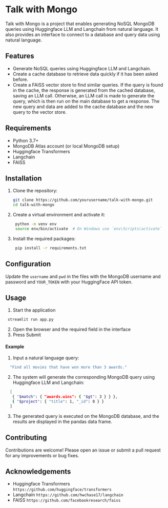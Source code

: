 # Talk with Mongo

Talk with Mongo is a project that enables generating NoSQL MongoDB queries using Huggingface LLM and Langchain from natural language. It also provides an interface to connect to a database and query data using natural language.

## Features

- Generate NoSQL queries using Huggingface LLM and Langchain.
- Create a cache database to retrieve data quickly if it has been asked before.
- Create a FAISS vector store to find similar queries. If the query is found in the cache, the response is generated from the cached database, saving an LLM call. Otherwise, an LLM call is made to generate the query, which is then run on the main database to get a response. The new query and data are added to the cache database and the new query to the vector store.

## Requirements

- Python 3.7+
- MongoDB Atlas account (or local MongoDB setup)
- Huggingface Transformers
- Langchain
- FAISS

## Installation

1. Clone the repository:

   ```bash
   git clone https://github.com/yourusername/talk-with-mongo.git
   cd talk-with-mongo
   ```

2. Create a virtual environment and activate it:

   ```bash
    python -m venv env
    source env/bin/activate  # On Windows use `env\Scripts\activate`
   ```
3. Install the required packages:

   ```bash
    pip install -r requirements.txt
   ```

## Configuration

Update the `username` and `pwd` in the files with the MongoDB username and password and `YOUR_TOKEN` with your HuggingFace API token.

## Usage

1. Start the application

  ```bash
   streamlit run app.py
  ```

2. Open the browser and the required field in the interface
3. Press Submit

#### Example 

1. Input a natural language query:
  ```bash
    "Find all movies that have won more than 3 awards."
  ```
2. The system will generate the corresponding MongoDB query using Huggingface LLM and Langchain:

  ```bash
    [
     { "$match": { "awards.wins": { "$gt": 3 } } },
     { "$project": { "title": 1, "_id": 0 } }
    ]
  ```

3. The generated query is executed on the MongoDB database, and the results are displayed in the pandas data frame.


## Contributing

Contributions are welcome! Please open an issue or submit a pull request for any improvements or bug fixes.

## Acknowledgements

- Huggingface Transformers `https://github.com/huggingface/transformers`
- Langchain `https://github.com/hwchase17/langchain`
- FAISS `https://github.com/facebookresearch/faiss` 
